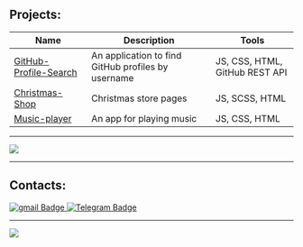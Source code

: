 ## Projects:
| Name | Description | Tools |
| --- | --- | --- |
|[GitHub-Profile-Search](https://github.com/wasabully/GitHub-Profile-Search)| An application to find GitHub profiles by username | JS, CSS, HTML, GitHub REST API|
|[Christmas-Shop](https://github.com/wasabully/Christmas-Shop) | Сhristmas store pages | JS, SCSS, HTML |
|[Music-player](https://github.com/wasabully/Player) | An app for playing music | JS, CSS, HTML|


---

[![](https://www.codewars.com/users/bessacoc/badges/large)](https://www.codewars.com/users/bessacoc)

---

## Contacts:
<div id="badges">
  <a href="mailto:dd.danildemchenko@gmail.com">
    <img src="https://img.shields.io/badge/Gmail-black?style=for-the-badge&logo=gmail&logoColor=white" alt="gmail Badge"/>
  </a>
  <a href="https://t.me/wasabully">
    <img src="https://img.shields.io/badge/Telegram-black?style=for-the-badge&logo=telegram&logoColor=white" alt="Telegram Badge"/>
  </a>
</div>


---

[![](https://visitcount.itsvg.in/api?id=wasabully&label=Profile%20Views&color=12&icon=2&pretty=true)](https://visitcount.itsvg.in)

